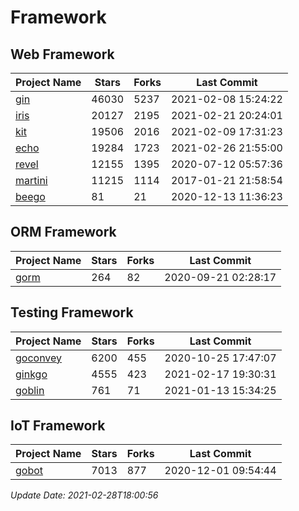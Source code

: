 # Framework

## Web Framework
| Project Name | Stars | Forks | Last Commit |
| ------------ | ----- | ----- | ----------- |
| [gin](https://github.com/gin-gonic/gin) | 46030 | 5237 | 2021-02-08 15:24:22 |
| [iris](https://github.com/kataras/iris) | 20127 | 2195 | 2021-02-21 20:24:01 |
| [kit](https://github.com/go-kit/kit) | 19506 | 2016 | 2021-02-09 17:31:23 |
| [echo](https://github.com/labstack/echo) | 19284 | 1723 | 2021-02-26 21:55:00 |
| [revel](https://github.com/revel/revel) | 12155 | 1395 | 2020-07-12 05:57:36 |
| [martini](https://github.com/go-martini/martini) | 11215 | 1114 | 2017-01-21 21:58:54 |
| [beego](https://github.com/astaxie/beego) | 81 | 21 | 2020-12-13 11:36:23 |

## ORM Framework
| Project Name | Stars | Forks | Last Commit |
| ------------ | ----- | ----- | ----------- |
| [gorm](https://github.com/jinzhu/gorm) | 264 | 82 | 2020-09-21 02:28:17 |

## Testing Framework
| Project Name | Stars | Forks | Last Commit |
| ------------ | ----- | ----- | ----------- |
| [goconvey](https://github.com/smartystreets/goconvey) | 6200 | 455 | 2020-10-25 17:47:07 |
| [ginkgo](https://github.com/onsi/ginkgo) | 4555 | 423 | 2021-02-17 19:30:31 |
| [goblin](https://github.com/franela/goblin) | 761 | 71 | 2021-01-13 15:34:25 |

## IoT Framework
| Project Name | Stars | Forks | Last Commit |
| ------------ | ----- | ----- | ----------- |
| [gobot](https://github.com/hybridgroup/gobot) | 7013 | 877 | 2020-12-01 09:54:44 |

*Update Date: 2021-02-28T18:00:56*